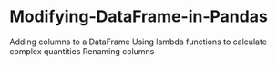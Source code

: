 # Modifying-DataFrame-in-Pandas
Adding columns to a DataFrame Using lambda functions to calculate complex quantities Renaming columns
